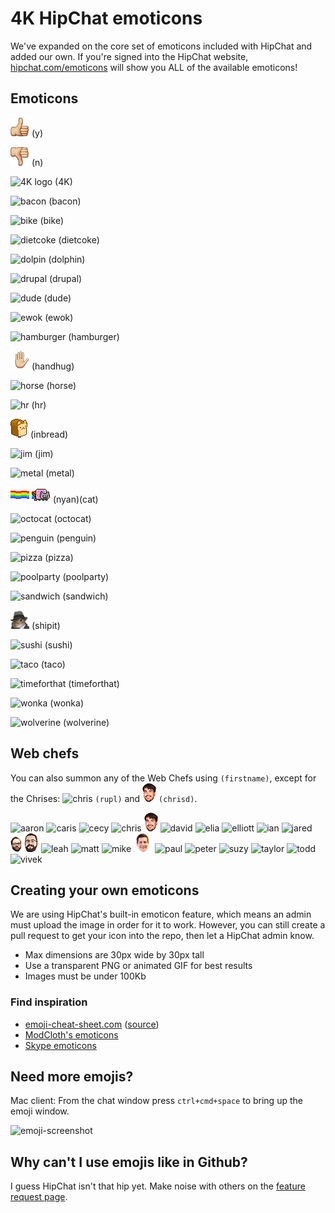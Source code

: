 # 4K HipChat emoticons

We've expanded on the core set of emoticons included with HipChat and added our own. If you're signed into the HipChat website, [hipchat.com/emoticons](https://www.hipchat.com/emoticons/) will show you ALL of the available emoticons!


## Emoticons

![y](src/y.png) (y)

![n](src/n.png) (n)

![4K logo](src/4K.png) (4K)

![bacon](src/bacon.png) (bacon)

![bike](src/bike.png) (bike)

![dietcoke](src/dietcoke.png) (dietcoke)

![dolpin](src/dolphin.png) (dolphin)

![drupal](src/drupal.png) (drupal)

![dude](src/dude.png) (dude)

![ewok](src/ewok.gif) (ewok)

![hamburger](src/hamburger.png) (hamburger)

![handhug](src/handhug.gif) (handhug)

![horse](src/horse.png) (horse)

![hr](src/hr.png) (hr)

![inbread](src/inbread.gif) (inbread)

![jim](src/jim.gif) (jim)

![metal](src/metal.png) (metal)

![nyan](src/nyan.gif) ![cat](src/cat.gif) (nyan)(cat)

![octocat](src/octocat.png) (octocat)

![penguin](src/penguin.gif) (penguin)

![pizza](src/pizza.png) (pizza)

![poolparty](src/poolparty.gif) (poolparty)

![sandwich](src/sandwich.png) (sandwich)

![shipit](src/shipit.png) (shipit)

![sushi](src/sushi.png) (sushi)

![taco](src/taco.png) (taco)

![timeforthat](src/timeforthat.gif) (timeforthat)

![wonka](src/wonka.png) (wonka)

![wolverine](src/wolverine.gif) (wolverine)

## Web chefs

You can also summon any of the Web Chefs using `(firstname)`, except for the Chrises: ![chris](src/chris.png) `(rupl)` and ![chrisd](src/chrisd.png) `(chrisd)`.

![aaron](src/aaron.png)
![caris](src/caris.png)
![cecy](src/cecy.png)
![chris](src/chris.png)
![chrisd](src/chrisd.png)
![david](src/david.png)
![elia](src/elia.png)
![elliott](src/elliott.png)
![ian](src/ian.png)
![jared](src/jared.png)
![joe](src/joe.png)
![jon](src/jon.png)
![leah](src/leah.png)
![matt](src/matt.png)
![mike](src/mike.png)
![paul](src/patrick.png)
![paul](src/paul.png)
![peter](src/peter.png)
![suzy](src/suzy.png)
![taylor](src/taylor.png)
![todd](src/todd.png)
![vivek](src/vivek.png)

## Creating your own emoticons

We are using HipChat's built-in emoticon feature, which means an admin must upload the image in order for it to work. However, you can still create a pull request to get your icon into the repo, then let a HipChat admin know.

* Max dimensions are 30px wide by 30px tall
* Use a transparent PNG or animated GIF for best results
* Images must be under 100Kb

### Find inspiration

* [emoji-cheat-sheet.com](http://www.emoji-cheat-sheet.com/) ([source](https://github.com/arvida/emoji-cheat-sheet.com/tree/master/public/graphics/emojis/))
* [ModCloth's emoticons](https://github.com/modcloth/hipchat-emoticons/)
* [Skype emoticons](http://emoticonhq.com/skypeemoticons.html)

## Need more emojis?

Mac client: From the chat window press `ctrl+cmd+space` to bring up the emoji window.

![emoji-screenshot](emoji-screenshot.png)

## Why can't I use emojis like in Github?

I guess HipChat isn't that hip yet. Make noise with others on the [feature request page](http://help.hipchat.com/forums/138883-suggestions-issues/suggestions/3407099-add-github-s-emoji-set).
